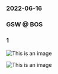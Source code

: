 <div class=" w3-white w3-container">
    <div class="w3-content">
        <div class="w3-third w3-center">
            <h3 class="w3-text-blue">
                <b>2022-06-16</b>
            </h3>
        </div>
        <div class="w3-third w3-center">
            <h3 class="w3-text-blue">GSW @ BOS</h3>
        </div>
        <div class="w3-third w3-center">
            <h3 class="w3-text-blue">1</h3>
        </div>
    </div>
</div>

![This is an image](https://upload.wikimedia.org/wikipedia/commons/3/30/Star-full.png)


![This is an image](https://upload.wikimedia.org/wikipedia/en/0/03/National_Basketball_Association_logo.svg)


<img src="[https://ik.imagekit.io/ikmedia/women-dress-2.jpg](https://upload.wikimedia.org/wikipedia/commons/3/30/Star-full.png)" 
     width="10" 
     height="10" />
